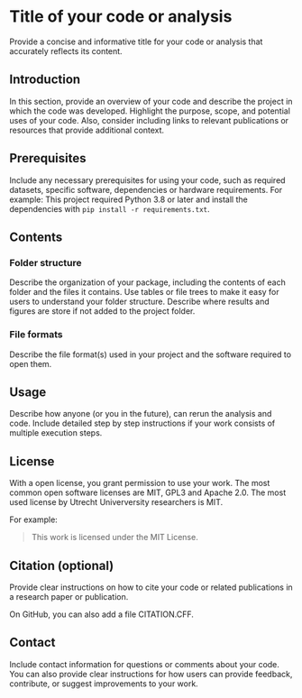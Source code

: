 # Title of your code or analysis

Provide a concise and informative title for your code or analysis that
accurately reflects its content.

## Introduction

In this section, provide an overview of your code and describe the
project in which the code was developed. Highlight the purpose,
scope, and potential uses of your code. Also, consider including
links to relevant publications or resources that provide additional
context.


## Prerequisites

Include any necessary prerequisites for using your code, such as
required datasets, specific software, dependencies or hardware requirements. For example: This project required Python 3.8 or later and install the dependencies with `pip install -r requirements.txt`. 

## Contents 

### Folder structure

Describe the organization of your package, including the contents
of each folder and the files it contains. Use tables or file trees to
make it easy for users to understand your folder structure. Describe where results and figures are store if not added to the project folder. 

### File formats 

Describe the file format(s) used in your project and the software
required to open them. 

## Usage

Describe how anyone (or you in the future), can rerun the analysis and code. Include detailed step by step instructions if your work consists of multiple execution steps. 

## License

With a open license, you grant permission to use your work. The most common open 
software licenses are MIT, GPL3 and Apache 2.0. The most used license by Utrecht Univerversity researchers is MIT. 

For example:

> This work is licensed under the MIT License.

## Citation (optional)

Provide clear instructions on how to cite your code or related
publications in a research paper or publication.

On GitHub, you can also add a file CITATION.CFF. 

## Contact 

Include contact information for questions or comments about your
code. You can also provide clear instructions for how users can
provide feedback, contribute, or suggest improvements to your work. 
